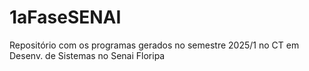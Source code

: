 # 1aFaseSENAI
Repositório com os programas gerados no semestre 2025/1 no CT em Desenv. de Sistemas no Senai Floripa
